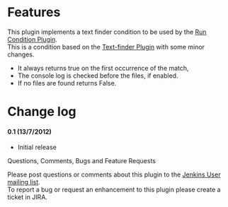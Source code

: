 # Features

This plugin implements a text finder condition to be used by the [Run
Condition
Plugin](https://wiki.jenkins.io/display/JENKINS/Run+Condition+Plugin).  
This is a condition based on the [Text-finder
Plugin](https://wiki.jenkins.io/display/JENKINS/Text-finder+Plugin) with
some minor changes.

-   It always returns true on the first occurrence of the match,
-   The console log is checked before the files, if enabled.
-   If no files are found returns False.

# Change log

#### 0.1 (13/7/2012)

-   Initial release

Questions, Comments, Bugs and Feature Requests

Please post questions or comments about this plugin to the [Jenkins User
mailing list](http://jenkins-ci.org/content/mailing-lists).  
To report a bug or request an enhancement to this plugin please create a
ticket in JIRA.
